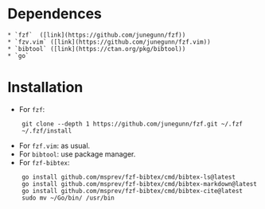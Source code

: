 


Dependences
==============
    * `fzf`  ([link](https://github.com/junegunn/fzf))
    * `fzv.vim` ([link](https://github.com/junegunn/fzf.vim))
    * `bibtool` ([link](https://ctan.org/pkg/bibtool))
    * `go`

Installation
===============

* For `fzf`:
```
    git clone --depth 1 https://github.com/junegunn/fzf.git ~/.fzf
    ~/.fzf/install
```
* For `fzf.vim`: as usual.
* For `bibtool`: use package manager.
* For `fzf-bibtex`:
```
    go install github.com/msprev/fzf-bibtex/cmd/bibtex-ls@latest
    go install github.com/msprev/fzf-bibtex/cmd/bibtex-markdown@latest
    go install github.com/msprev/fzf-bibtex/cmd/bibtex-cite@latest
    sudo mv ~/Go/bin/ /usr/bin
```

